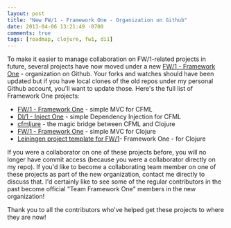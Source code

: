 ```yaml
---
layout: post
title: "New FW/1 - Framework One - Organization on Github"
date: 2013-04-06 13:21:49 -0700
comments: true
tags: [roadmap, clojure, fw1, di1]
---
```

To make it easier to manage collaboration on FW/1-related projects in future, several projects have now moved under a new [FW/1 - Framework One](https://github.com/framework-one) - organization on Github. Your forks and watches should have been updated but if you have local clones of the old repos under my personal Github account, you'll want to update those. Here's the full list of Framework One projects:<!-- more -->

* [FW/1 - Framework One](https://github.com/framework-one/fw1) - simple MVC for CFML
* [DI/1 - Inject One](https://github.com/framework-one/di1) - simple Dependency Injection for CFML
* [cfmljure](https://github.com/framework-one/cfmljure) - the magic bridge between CFML and Clojure
* [FW/1 - Framework One](https://github.com/framework-one/fw1-clj) - simple MVC for Clojure
* [Leiningen project template for FW/1](https://github.com/framework-one/fw1-template)- Framework One - for Clojure

If you were a collaborator on one of these projects before, you will no longer have commit access (because you were a collaborator directly on my repo). If you'd like to become a collaborating team member on one of these projects as part of the new organization, contact me directly to discuss that. I'd certainly like to see some of the regular contributors in the past become official "Team Framework One" members in the new organization!

Thank you to all the contributors who've helped get these projects to where they are now!

 
